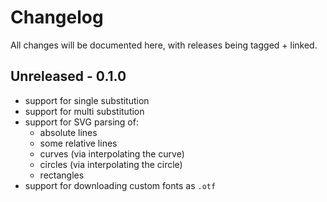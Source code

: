 # Changelog

All changes will be documented here, with releases being tagged + linked.

## Unreleased - 0.1.0
- support for single substitution
- support for multi substitution
- support for SVG parsing of:
  - absolute lines
  - some relative lines
  - curves (via interpolating the curve)
  - circles (via interpolating the circle)
  - rectangles
- support for downloading custom fonts as `.otf`